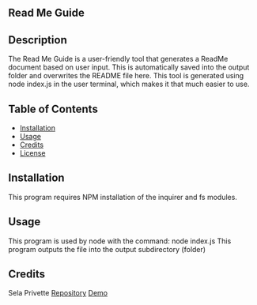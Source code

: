 ## Read Me Guide

## Description

The Read Me Guide is a user-friendly tool that generates a ReadMe document based on user input. This is automatically saved into the output folder and overwrites the README file here. This tool is generated using node index.js in the user terminal, which makes it that much easier to use. 

## Table of Contents 

- [Installation](#installation)
- [Usage](#usage)
- [Credits](#credits)
- [License](#license)

## Installation

This program requires NPM installation of the inquirer and fs modules.


## Usage

This program is used by node with the command: node index.js
This program outputs the file into the output subdirectory (folder)

## Credits

Sela Privette [Repository](https://github.com/selaprivette/READMEGUIDE)
[Demo](./img/demo.png)

